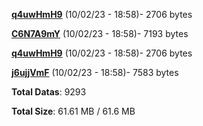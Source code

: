 [**q4uwHmH9**](/data/q4uwHmH9.txt) (10/02/23 - 18:58)- 2706 bytes

[**C6N7A9mY**](/data/C6N7A9mY.txt) (10/02/23 - 18:58)- 7193 bytes

[**q4uwHmH9**](/data/q4uwHmH9.txt) (10/02/23 - 18:58)- 2706 bytes

[**j6ujjVmF**](/data/j6ujjVmF.txt) (10/02/23 - 18:58)- 7583 bytes

**Total Datas**: 9293

**Total Size**: 61.61 MB / 61.6 MB